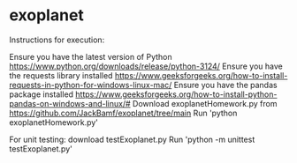 # exoplanet

Instructions for execution:

Ensure you have the latest version of Python https://www.python.org/downloads/release/python-3124/
Ensure you have the requests library installed https://www.geeksforgeeks.org/how-to-install-requests-in-python-for-windows-linux-mac/
Ensure you have the pandas package installed https://www.geeksforgeeks.org/how-to-install-python-pandas-on-windows-and-linux/#
Download exoplanetHomework.py from https://github.com/JackBamf/exoplanet/tree/main
Run 'python exoplanetHomework.py'

For unit testing:
download testExoplanet.py
Run 'python -m unittest testExoplanet.py'
